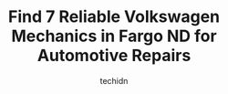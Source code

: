 ---
layout: ampstory
image: https://images.unsplash.com/photo-1558140275-312515f28cbb?ixlib=rb-4.0.3&ixid=MnwxMjA3fDB8MHxwaG90by1wYWdlfHx8fGVufDB8fHx8&auto=format&fit=crop&w=640&h=853&q=80
author: techidn
featured: false
description: Discover the 7 best Volkswagen Mechanic in Fargo ND, USA and ensure your vehicle receives the highest quality of care. These trusted professionals are known for their skill, knowledge, and d
title: Find 7 Reliable Volkswagen Mechanics in Fargo ND for Automotive Repairs
cover:
   title: Find 7 Reliable Volkswagen Mechanics in Fargo ND for Automotive Repairs
   subtitle: Rickpate
   background: https://images.unsplash.com/photo-1558140275-312515f28cbb?ixlib=rb-4.0.3&ixid=MnwxMjA3fDB8MHxwaG90by1wYWdlfHx8fGVufDB8fHx8&auto=format&fit=crop&w=640&h=853&q=80

pages: 
 - layout: thirds
   top: <h1>#1 Corwin Automotive Group</h1>
   bottom: "<p>Well after too long I decided to get my airbags replaced due to a recall. It was swamped it took them a few minutes to be able to help me, but no big deal. The guy that h</p>"
   background: https://www.knot35.com/toplist/wp-content/uploads/2023/06/best-volkswagen-mechanic-1-in-fargo-nd-1685837592.jpeg
   backgroundblur: true
 - layout: thirds
   top: <h1>#2 Fix It Forward Auto Care - Moorhead</h1>
   bottom: "<p>2620 2nd Ave N, Moorhead, MN 56560, United States</p>"
   background: https://www.knot35.com/toplist/wp-content/uploads/2023/06/best-volkswagen-mechanic-2-in-fargo-nd-1685837592.jpeg
   cta:
      link: https://www.knot35.com/toplist/find-7-reliable-volkswagen-mechanics-in-fargo-nd-for-automotive-repairs/
      text: Find 7 Reliable Volkswagen Mechanics in Fargo ND for Automotive Repairs
 - layout: thirds
   top: <h1>#3 Fix It Forward Auto Care - 52nd Avenue South Fargo</h1>
   bottom: "<p>6219 53rd Ave S, Fargo, ND 58104, United States</p>"
   background: https://www.knot35.com/toplist/wp-content/uploads/2023/06/best-volkswagen-mechanic-3-in-fargo-nd-1685837593.jpeg
   cta:
      link: https://www.knot35.com/toplist/find-7-reliable-volkswagen-mechanics-in-fargo-nd-for-automotive-repairs/
      text: Find 7 Reliable Volkswagen Mechanics in Fargo ND for Automotive Repairs
 - layout: thirds
   top: <h1>#4 Fix It Forward Auto Care - 13th Avenue West Fargo</h1>
   bottom: "<p>1224 13th Ave E, West Fargo, ND 58078, United States</p>"
   background: https://images.unsplash.com/photo-1518640467707-6811f4a6ab73?ixlib=rb-4.0.3&ixid=MnwxMjA3fDB8MHxwaG90by1wYWdlfHx8fGVufDB8fHx8&auto=format&fit=crop&w=640&h=853&q=80
   cta:
      link: https://www.knot35.com/toplist/find-7-reliable-volkswagen-mechanics-in-fargo-nd-for-automotive-repairs/
      text: Find 7 Reliable Volkswagen Mechanics in Fargo ND for Automotive Repairs
 - layout: thirds
   top: <h1>#5 Certified Auto Repair</h1>
   bottom: "<p>3060 25th St S, Fargo, ND 58103, United States</p>"
   background: https://images.unsplash.com/photo-1608501821300-4f99e58bba77?ixlib=rb-4.0.3&ixid=MnwxMjA3fDB8MHxwaG90by1wYWdlfHx8fGVufDB8fHx8&auto=format&fit=crop&w=640&h=853&q=80
   cta:
      link: https://www.knot35.com/toplist/find-7-reliable-volkswagen-mechanics-in-fargo-nd-for-automotive-repairs/
      text: Find 7 Reliable Volkswagen Mechanics in Fargo ND for Automotive Repairs
 - layout: thirds
   top: <h1>#6 Auto Doctors, LLC, West Fargo</h1>
   bottom: "<p>415 Christianson Dr W, West Fargo, ND 58078, United States</p>"
   background: https://images.unsplash.com/photo-1561679660-d00ee1e0dc8e?ixlib=rb-4.0.3&ixid=MnwxMjA3fDB8MHxwaG90by1wYWdlfHx8fGVufDB8fHx8&auto=format&fit=crop&w=640&h=853&q=80
   cta:
      link: https://www.knot35.com/toplist/find-7-reliable-volkswagen-mechanics-in-fargo-nd-for-automotive-repairs/
      text: Find 7 Reliable Volkswagen Mechanics in Fargo ND for Automotive Repairs
 - layout: thirds
   top: <h1>#7 Red River Motorwerks</h1>
   bottom: "<p>2500 2nd Ave N, Moorhead, MN 56560, United States</p>"
   background: https://images.unsplash.com/photo-1557672172-298e090bd0f1?ixlib=rb-4.0.3&ixid=MnwxMjA3fDB8MHxwaG90by1wYWdlfHx8fGVufDB8fHx8&auto=format&fit=crop&w=640&h=853&q=80
   cta:
      link: https://www.knot35.com/toplist/find-7-reliable-volkswagen-mechanics-in-fargo-nd-for-automotive-repairs/
      text: Find 7 Reliable Volkswagen Mechanics in Fargo ND for Automotive Repairs
 - layout: thirds
   middle: Continue reading...
   background: https://images.unsplash.com/photo-1574169208507-84376144848b?ixlib=rb-4.0.3&ixid=MnwxMjA3fDB8MHxwaG90by1wYWdlfHx8fGVufDB8fHx8&auto=format&fit=crop&w=640&h=853&q=80
   cta:
      link: https://www.knot35.com/toplist/find-7-reliable-volkswagen-mechanics-in-fargo-nd-for-automotive-repairs/
      text: Find 7 Reliable Volkswagen Mechanics in Fargo ND for Automotive Repairs
      
---